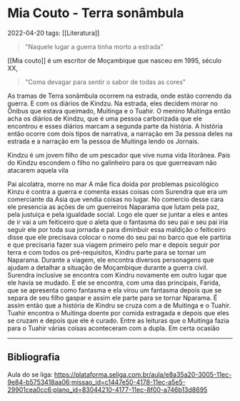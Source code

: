 # Mia Couto - Terra sonâmbula
2022-04-20
tags: [[Literatura]]

> "Naquele lugar a guerra tinha morto a estrada"

[[Mia couto]] é um escritor de Moçambique que nasceu em 1995, século XX, 

> "Coma devagar para sentir o sabor de todas as cores"

 As tramas de Terra sonâmbula ocorrem na estrada, onde estão correndo da guerra. E com os diários de Kindzu. Na estrada,  eles decidem morar no Ônibus que estava queimado, Muitinga e o Tuahir. O menino Muitinga então acha os diários de Kindzu, que é uma pessoa carborizada que ele encontrou e esses diários marcam a segunda parte da história. A história então ocorre com dois tipos de narrativa, a narração em 3a pessoa deles na estrada e a narração em 1a pessoa de Muitinga lendo os Jornais.

Kindzu é um jovem filho de um pescador que vive numa vida litorânea. Pais do Kindzu escondem o filho no galinheiro para os que guerreavam não atacarem aquela vila

Pai alcolatra, morre no mar
A mãe fica doida por problemas psicológico
Kinzu é contra a guerra e comenta essas coisas com Surendra que era um comerciante da Asia que vendia coisas no lugar.
No comercio desse cara ele presencia as ações de um guerreiros Naparama que lutam pela paz, pela justuiça e pela igualdade social. Logo ele quer se juntar a eles e antes de ir vai a um feiticeiro que o aleta que o fantasma do seu pai e seu pai iria seguir ele por toda sua jornada e para diminbuir essa maldição o feiticeiro disse que ele precisava colocar o nome do seu pai no barco que ele partiria e que precisaria fazer sua viagem primeiro pelo mar e depois seguir por terra e com todos os pré-requisitos, Kindru parte para se tornar um Naparama.
Durante a viagem, ele encontra diversos personagens que ajudam a detalhar a situação de Moçambique durante a guerra civil. Surendra inclusive se encontra com Kindru novamente em outro lugar que ele havia se mudado. E ele se encontra, com uma das principais, Farida, que se apresenta como fantasma e ela virou um fantasma depois que se separa de seu filho gaspar e assim ele parte para se tornar Nparama. É assim então que a história de Kindru se cruza com a de Muitinga e o Tuahir.  
Tuahir encontra o Muitinga doente por comida estragada e depois que eles se cruzam e depois que ele é curado. Entre as leituras que o Muitinga fazia para o Tuahir várias coisas aconteceram com a dupla. Em certa ocasião

-----------------------------------------------
## Bibliografia

Aula do se liga:
https://plataforma.seliga.com.br/aula/e8a35a20-3005-11ec-9e84-b5753418aa06;missao_id=c1447e50-4178-11ec-a5e5-29901cea0cc6;plano_id=83044210-4177-11ec-8f00-a746b13d8695